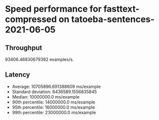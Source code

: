 # Speed performance for fasttext-compressed on tatoeba-sentences-2021-06-05

## Throughput
93406.46830679392 examples/s.

## Latency
- Average: 10705896.691388609 ms/example
- Standard deviation: 6436589.1556835845
- Median: 10000000.0 ms/example
- 90th percentile: 14000000.0 ms/example
- 95th percentile: 16000000.0 ms/example
- 99th percentile: 23000000.0 ms/example